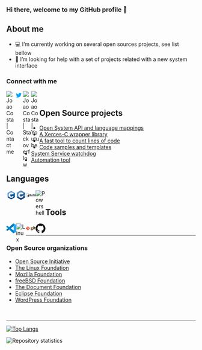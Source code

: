 ### Hi there, welcome to my GitHub profile  👋

<!--
**jmpcosta/jmpcosta** is a ✨ _special_ ✨ repository because its `README.md` (this file) appears on your GitHub profile.

Here are some ideas to get you started:
- 🌱 I’m currently learning ...
- 📫 How to reach me: ...
- 😄 Pronouns: ...
- ⚡ Fun fact: ...
- 💬 Ask me about System Architecture or System Programming 
-->

## About me
- :computer: I’m currently working on several open sources projects, see list bellow
- :eyes: I’m looking for help with a set of projects related with a new system interface

### Connect with me
[<img align="left" alt="Joao Costa | Contact me"    width="22px"  src="https://raw.githubusercontent.com/jmpcosta/jmpcosta/main/images/Contact.ico" />][CONTACT]
[<img align="left" alt="Joao Costa | Twitter"       width="22px"  src="https://raw.githubusercontent.com/github/explore/80688e429a7d4ef2fca1e82350fe8e3517d3494d/topics/twitter/twitter.png" />][Twitter]
[<img align="left" alt="Joao Costa | Stackoverflow" width="22px"  src="https://cdn.jsdelivr.net/npm/simple-icons@3.12.3/icons/stackoverflow.svg"/>][exchange]
[<img align="left" alt="Joao Costa | Youtube"       width="22px"  src="https://cdn.jsdelivr.net/npm/simple-icons@3.13.0/icons/youtube.svg"/>][youtube]

<br/>

## Open Source projects
- [Open System API and language mappings][osapi]
- [A Xerces-C wrapper library][ARTA]
- [A fast tool to count lines of code][LOC]
- [Code samples and templates][CODE]
- [System Service watchdog][SWATCHDOG]
- [Automation tool][MONKEY]

## Languages
[<img align="left" alt="C" width="26px"  src="https://raw.githubusercontent.com/github/explore/f3e22f0dca2be955676bc70d6214b95b13354ee8/topics/c/c.png"/>][C]
[<img align="left" alt="C++" width="26px"  src="https://raw.githubusercontent.com/github/explore/80688e429a7d4ef2fca1e82350fe8e3517d3494d/topics/cpp/cpp.png"/>][CPP]
[<img align="left" alt="Bash shell" width="26px"  src="https://raw.githubusercontent.com/github/explore/80688e429a7d4ef2fca1e82350fe8e3517d3494d/topics/bash/bash.png"/>][BASH]
[<img align="left" alt="Powershell" width="26px"  src="https://raw.githubusercontent.com/PowerShell/PowerShell/master/assets/ps_black_64.svg?sanitize=true"/>][PS]
<br/>

## Tools
[<img align="left" alt="Visual Studio Code" width="26px"  src="https://raw.githubusercontent.com/github/explore/80688e429a7d4ef2fca1e82350fe8e3517d3494d/topics/visual-studio-code/visual-studio-code.png"/>][vscode]
[<img align="left" alt="Linux" width="26px"  src="https://img.icons8.com/color/linux"/>][linux]
[<img align="left" alt="Linux" width="26px"  src="https://raw.githubusercontent.com/github/explore/80688e429a7d4ef2fca1e82350fe8e3517d3494d/topics/git/git.png"/>][git]
[<img align="left" alt="Linux" width="26px"  src="https://raw.githubusercontent.com/github/explore/78df643247d429f6cc873026c0622819ad797942/topics/github/github.png"/>][gh]

<!--
[<img align="left" alt="Oracle DB" width="26px"  src="https://icons8.com/icons/set/oracle"/>][oracledb]
-->

<br/>

---

### Open Source organizations
- [Open Source Initiative][osi]
- [The Linux Foundation][lxfond]
- [Mozilla Foundation][mozfond]
- [freeBSD Foundation][fbsdfond]
- [The Document Foundation][libre]
- [Eclipse Foundation][eclipse]
- [WordPress Foundation][wordpress]
<br/>

---

[![Top Langs](https://github-readme-stats.vercel.app/api/top-langs/?username=jmpcosta&langs_count=10)](https://github.com/anuraghazra/github-readme-stats)

<img align="left" alt="Repository statistics" src="https://github-readme-stats.vercel.app/api?username=jmpcosta&show_icons=true&hide_border=true&count_private=true&hide_title=true&hide=prs&theme=dracula" />

[osapi]:     https://github.com/os-api
[linkedin]:  https://pt.linkedin.com/in/jmpcosta
[Twitter]:   https://twitter.com/JoaoCostaPro
[exchange]:  https://stackexchange.com/users/16625488/joao-costa
[CONTACT]:   https://forms.gle/1UWXF5gdG9jFi9fC6
[vscode]:    https://code.visualstudio.com
[oracledb]:  https://www.oracle.com/database
[linux]:     https://www.linux.org
[git]:       https://git-scm.com
[gh]:        https://github.com
[youtube]:   https://www.youtube.com/channel/UCK2eyRc_x0mvKEOJUoGK8tA
[CPP]:       https://en.wikipedia.org/wiki/C%2B%2B
[C]:         https://en.wikipedia.org/wiki/C_(programming_language)
[BASH]:      https://www.gnu.org/software/bash/
[PS]:        https://github.com/PowerShell/PowerShell/tree/master/docs/learning-powershell


[osi]:       https://opensource.org/
[lxfond]:    https://www.linuxfoundation.org
[mozfond]:   https://foundation.mozilla.org
[fbsdfond]:  https://freebsdfoundation.org/
[libre]:     https://www.documentfoundation.org
[eclipse]:   https://www.eclipse.org
[wordpress]: https://wordpressfoundation.org

[ARTA]:      https://github.com/jmpcosta/arta
[LOC]:       https://github.com/jmpcosta/loc
[CODE]:      https://github.com/jmpcosta/code
[SWATCHDOG]: https://github.com/jmpcosta/swatchdog
[MONKEY]:    https://github.com/jmpcosta/monkey
